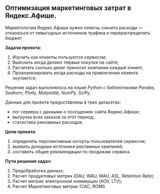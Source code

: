 
## Оптимизация маркетинговых затрат в Яндекс.Афише.

Маркетолoгам Яндекс.Афиши нужно помочь снизить расходы — отказаться от невыгодных источников трафика и перераспределить бюджет

**Задачи проекта:**
1) Изучить как клиенты пользуются сервисом;
2) Выяснить когда делают первые покупки на сайте;
3) Расчитать сколько денег приносит компании каждый клиент;
4) Проанализировать когда расходы на привлечение клиента окупаются;

Решение задач выполнялось на языке *Python с библиотеками Pandas, Seaborn, Plotly, Matplotlib, NumPy, SciPy,*

Данные для проекта предоставлены в трех датасетах:
- лог сервера с данными о посещениях сайта Яндекс.Афиши;
- выгрузка всех заказов за этот период;
- статистика рекламных расходов.

**Цели проекта**:
1) определить перспективные когорты пользователей сервисом;
2) выявить доходные источники рекламных кампаний;
3) составить общие рекомендации по продажам сервиса.

**Пути решения задач:**
1) Предобработка данных;
2) Расчет продуктовых метрик (DAU, WAU, MAU, ASL, Retention Rate);
3) Расчет метрик электронной коммерции (AOV, LTV);
4) Расчет Маркетинговых метрик (САС, ROMI)





